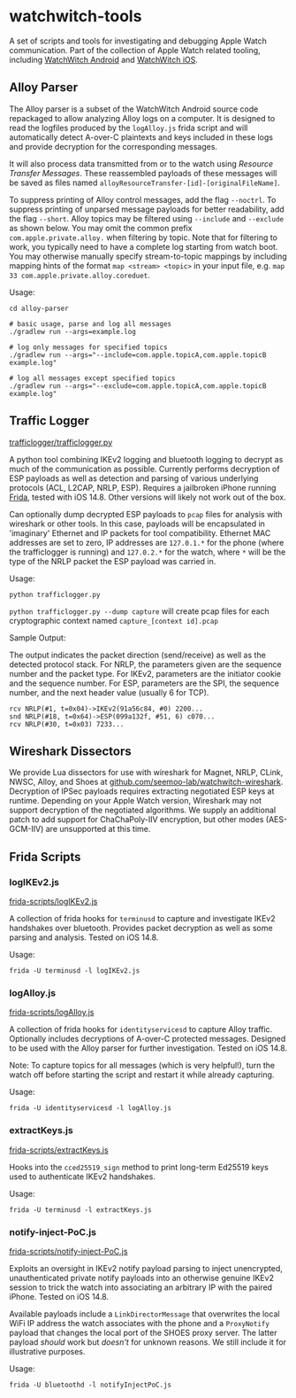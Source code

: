 # watchwitch-tools

A set of scripts and tools for investigating and debugging Apple Watch communication. Part of the collection of Apple Watch related tooling, including [WatchWitch Android](https://github.com/seemoo-lab/watchwitch) and [WatchWitch iOS](https://github.com/seemoo-lab/watchwitch-ios).

## Alloy Parser

The Alloy parser is a subset of the WatchWitch Android source code repackaged to allow analyzing Alloy logs on a computer. It is designed to read the logfiles produced by the `logAlloy.js` frida script and will automatically detect A-over-C plaintexts and keys included in these logs and provide decryption for the corresponding messages.

It will also process data transmitted from or to the watch using *Resource Transfer Messages*. These reassembled payloads of these messages will be saved as files named `alloyResourceTransfer-[id]-[originalFileName]`.

To suppress printing of Alloy control messages, add the flag `--noctrl`. To suppress printing of unparsed message payloads for better readability, add the flag `--short`. Alloy topics may be filtered using `--include` and `--exclude` as shown below. You may omit the common prefix `com.apple.private.alloy.` when filtering by topic. Note that for filtering to work, you typically need to have a complete log starting from watch boot. You may otherwise manually specify stream-to-topic mappings by including mapping hints of the format `map <stream> <topic>` in your input file, e.g. `map 33 com.apple.private.alloy.coreduet`.

Usage:

```
cd alloy-parser

# basic usage, parse and log all messages
./gradlew run --args=example.log

# log only messages for specified topics
./gradlew run --args="--include=com.apple.topicA,com.apple.topicB example.log"

# log all messages except specified topics
./gradlew run --args="--exclude=com.apple.topicA,com.apple.topicB example.log"
```

## Traffic Logger

[trafficlogger/trafficlogger.py](trafficlogger/trafficlogger.py)

A python tool combining IKEv2 logging and bluetooth logging to decrypt as much of the communication as possible. Currently performs decryption of ESP payloads as well as detection and parsing of various underlying protocols (ACL, L2CAP, NRLP, ESP). Requires a jailbroken iPhone running [Frida](https://frida.re), tested with iOS 14.8. Other versions will likely not work out of the box.

Can optionally dump decrypted ESP payloads to `pcap` files for analysis with wireshark or other tools. In this case, payloads will be encapsulated in 'imaginary' Ethernet and IP packets for tool compatibility. Ethernet MAC addresses are set to zero, IP addresses are `127.0.1.*` for the phone (where the trafficlogger is running) and `127.0.2.*` for the watch, where `*` will be the type of the NRLP packet the ESP payload was carried in.

Usage:

`python trafficlogger.py`

`python trafficlogger.py --dump capture` will create pcap files for each cryptographic context named `capture_[context id].pcap`

Sample Output:

The output indicates the packet direction (send/receive) as well as the detected protocol stack. For NRLP, the parameters given are the sequence number and the packet type. For IKEv2, parameters are the initiator cookie and the sequence number. For ESP, parameters are the SPI, the sequence number, and the next header value (usually 6 for TCP).

```
rcv NRLP(#1, t=0x04)->IKEv2(91a56c84, #0) 2200...
snd NRLP(#18, t=0x64)->ESP(099a132f, #51, 6) c070...
rcv NRLP(#30, t=0x03) 7233...
```

## Wireshark Dissectors

We provide Lua dissectors for use with wireshark for Magnet, NRLP, CLink, NWSC, Alloy, and Shoes at [github.com/seemoo-lab/watchwitch-wireshark](https://github.com/seemoo-lab/watchwitch-wireshark). Decryption of IPSec payloads requires extracting negotiated ESP keys at runtime. Depending on your Apple Watch version, Wireshark may not support decryption of the negotiated algorithms. We supply an additional patch to add support for ChaChaPoly-IIV encryption, but other modes (AES-GCM-IIV) are unsupported at this time. 

## Frida Scripts

### logIKEv2.js

[frida-scripts/logIKEv2.js](frida-scripts/logIKEv2.js)

A collection of frida hooks for `terminusd` to capture and investigate IKEv2 handshakes over bluetooth. Provides packet decryption as well as some parsing and analysis. Tested on iOS 14.8.  

Usage:

`frida -U terminusd -l logIKEv2.js`

### logAlloy.js

[frida-scripts/logAlloy.js](frida-scripts/logAlloy.js)

A collection of frida hooks for `identityservicesd` to capture Alloy traffic. Optionally includes decryptions of A-over-C protected messages. Designed to be used with the Alloy parser for further investigation. Tested on iOS 14.8.   

Note: To capture topics for all messages (which is very helpful!), turn the watch off before starting the script and restart it while already capturing.

Usage:

`frida -U identityservicesd -l logAlloy.js`

### extractKeys.js

[frida-scripts/extractKeys.js](frida-scripts/extractKeys.js)

Hooks into the `cced25519_sign` method to print long-term Ed25519 keys used to authenticate IKEv2 handshakes.  

Usage:

`frida -U terminusd -l extractKeys.js`

### notify-inject-PoC.js

[frida-scripts/notify-inject-PoC.js](frida-scripts/notify-inject-PoC.js)

Exploits an oversight in IKEv2 notify payload parsing to inject unencrypted, unauthenticated private notify payloads into an otherwise genuine IKEv2 session to trick the watch into associating an arbitrary IP with the paired iPhone. Tested on iOS 14.8.

Available payloads include a `LinkDirectorMessage` that overwrites the local WiFi IP address the watch associates with the phone and a `ProxyNotify` payload that changes the local port of the SHOES proxy server. The latter payload *should* work but *doesn't* for unknown reasons. We still include it for illustrative purposes.

Usage:

`frida -U bluetoothd -l notifyInjectPoC.js`

